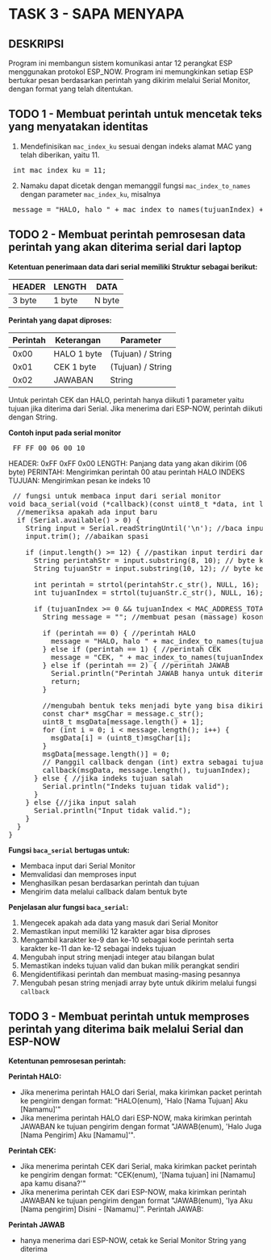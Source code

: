 # TASK 3 - SAPA MENYAPA </pre>
## DESKRIPSI
Program ini membangun sistem komunikasi antar 12 perangkat ESP menggunakan protokol ESP_NOW. Program ini memungkinkan setiap ESP bertukar pesan berdasarkan perintah yang dikirim melalui Serial Monitor, dengan format yang telah ditentukan. </pre>
## TODO 1 - Membuat perintah untuk mencetak teks yang menyatakan identitas</pre>
1. Mendefinisikan `mac_index_ku` sesuai dengan indeks alamat MAC yang telah diberikan, yaitu 11. </pre>
<pre> int mac_index_ku = 11; </pre>
2. Namaku dapat dicetak dengan memanggil fungsi `mac_index_to_names` dengan parameter `mac_index_ku`, misalnya </pre>
<pre> message = "HALO, halo " + mac_index_to_names(tujuanIndex) + ", aku " + mac_index_to_names(mac_index_ku); </pre>
## TODO 2 - Membuat perintah pemrosesan data perintah yang akan diterima serial dari laptop </pre>
**Ketentuan penerimaan data dari serial memiliki Struktur sebagai berikut:**

| HEADER	| LENGTH | DATA |
|-----------|------------|---------------|
| 3 byte	| 1 byte | N byte | 

**Perintah yang dapat diproses:**

| Perintah |	Keterangan |	Parameter |
|-----------|------------|---------------|
| 0x00 |	HALO	1 byte | (Tujuan) / String |
| 0x01 |	CEK	1 byte | (Tujuan) / String |
| 0x02 | JAWABAN	| String |

Untuk perintah CEK dan HALO, perintah hanya diikuti 1 parameter yaitu tujuan jika diterima dari Serial. Jika menerima dari ESP-NOW, perintah diikuti dengan String. </pre>

**Contoh input pada serial monitor** </pre>
<pre> FF FF 00 06 00 10 </pre>
HEADER: 0xFF 0xFF 0x00 </pre>
LENGTH: Panjang data yang akan dikirim (06 byte) </pre>
PERINTAH: Mengirimkan perintah 00 atau perintah HALO </pre>
INDEKS TUJUAN: Mengirimkan pesan ke indeks 10 </pre>

<pre> // fungsi untuk membaca input dari serial monitor
void baca_serial(void (*callback)(const uint8_t *data, int len, int extraParam)) {
  //memeriksa apakah ada input baru
  if (Serial.available() > 0) {
    String input = Serial.readStringUntil('\n'); //baca input sampai baris baru
    input.trim(); //abaikan spasi 
    
    if (input.length() >= 12) { //pastikan input terdiri dari 12 karakter
      String perintahStr = input.substring(8, 10); // byte ke 9-10 adalah perintah
      String tujuanStr = input.substring(10, 12); // byte ke 11-12 adalah tujuan
      
      int perintah = strtol(perintahStr.c_str(), NULL, 16); //mengubah string perintah menjadi angka (int)
      int tujuanIndex = strtol(tujuanStr.c_str(), NULL, 16); //mengubah string tujuan menjadi angka (int)
      
      if (tujuanIndex >= 0 && tujuanIndex < MAC_ADDRESS_TOTAL && tujuanIndex != mac_index_ku) {
        String message = ""; //membuat pesan (massage) kosong 
        
        if (perintah == 0) { //perintah HALO
          message = "HALO, halo " + mac_index_to_names(tujuanIndex) + ", aku " + mac_index_to_names(mac_index_ku);
        } else if (perintah == 1) { //perintah CEK
          message = "CEK, " + mac_index_to_names(tujuanIndex) + ", ini " + mac_index_to_names(mac_index_ku) + " apa kamu disana?";
        } else if (perintah == 2) { //perintah JAWAB
          Serial.println("Perintah JAWAB hanya untuk diterima dari ESP-NOW, tidak dikirim manual.");
          return;
        }

        //mengubah bentuk teks menjadi byte yang bisa dikirim 
        const char* msgChar = message.c_str();
        uint8_t msgData[message.length() + 1];
        for (int i = 0; i < message.length(); i++) {
          msgData[i] = (uint8_t)msgChar[i];
        }
        msgData[message.length()] = 0;
        // Panggil callback dengan (int) extra sebagai tujuanIndex
        callback(msgData, message.length(), tujuanIndex);  
      } else { //jika indeks tujuan salah
        Serial.println("Indeks tujuan tidak valid"); 
      }
    } else {//jika input salah
      Serial.println("Input tidak valid.");
    }
  }
} </pre>

**Fungsi `baca_serial` bertugas untuk:** </pre>

- Membaca input dari Serial Monitor </pre>
- Memvalidasi dan memproses input </pre>
- Menghasilkan pesan berdasarkan perintah dan tujuan </pre>
- Mengirim data melalui callback dalam bentuk byte </pre>

**Penjelasan alur fungsi `baca_serial`:** </pre>

1. Mengecek apakah ada data yang masuk dari Serial Monitor </pre>
2. Memastikan input memiliki 12 karakter agar bisa diproses </pre>
3. Mengambil karakter ke-9 dan ke-10 sebagai kode perintah serta karakter ke-11 dan ke-12 sebagai indeks tujuan </pre>
4. Mengubah input string menjadi integer atau bilangan bulat </pre>
5. Memastikan indeks tujuan valid dan bukan milik perangkat sendiri </pre>
6. Mengidentifikasi perintah dan membuat masing-masing pesannya </pre>
7. Mengubah pesan string menjadi array byte untuk dikirim melalui fungsi `callback` </pre>


## TODO 3 - Membuat perintah untuk memproses perintah yang diterima baik melalui Serial dan ESP-NOW </pre>
**Ketentunan pemrosesan perintah:** </pre>

**Perintah HALO:** </pre>
- Jika menerima perintah HALO dari Serial, maka kirimkan packet perintah ke pengirim dengan format: "HALO(enum), 'Halo [Nama Tujuan] Aku [Namamu]'" </pre>
- Jika menerima perintah HALO dari ESP-NOW, maka kirimkan perintah JAWABAN ke tujuan pengirim dengan format "JAWAB(enum), 'Halo Juga [Nama Pengirim] Aku [Namamu]'". </pre>

**Perintah CEK:</pre>**
- Jika menerima perintah CEK dari Serial, maka kirimkan packet perintah ke pengirim dengan format: "CEK(enum), '[Nama tujuan] ini [Namamu] apa kamu disana?'" </pre>
- Jika menerima perintah CEK dari ESP-NOW, maka kirimkan perintah JAWABAN ke tujuan pengirim dengan format "JAWAB(enum), 'Iya Aku [Nama pengirim] Disini - [Namamu]'". </pre>
Perintah JAWAB:</pre>

**Perintah JAWAB** </pre> 
- hanya menerima dari ESP-NOW, cetak ke Serial Monitor String yang diterima </pre>
